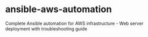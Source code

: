 # ansible-aws-automation
Complete Ansible automation for AWS infrastructure - Web server deployment with troubleshooting guide
